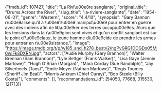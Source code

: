 {"tmdb_id": 107427, "title": "La Rivi\u00e8re sanglante", "original_title": "Drums Across the River", "slug_title": "la-riviere-sanglante", "date": "1954-06-01", "genre": "Western", "score": "4.4/10", "synopsis": "Gary Bannon r\u00e9alise qu'il a \u00e9t\u00e9 manipul\u00e9 pour entrer en guerre avec des indiens afin de lib\u00e9rer des terres occup\u00e9es. Alors que les tensions dans la r\u00e9gion sont vives et qu'un conflit sanglant est sur le point d'\u00e9clater, le jeune homme d\u00e9cide de prendre les armes pour entrer en r\u00e9sistance.", "image": "https://image.tmdb.org/t/p/w185_and_h278_bestv2/ngPvGRG1DCGDo05Mj0wIFk8DXRN.jpg", "actors": ["Audie Murphy (Gary Brannon)", "Walter Brennan (Sam Brannon)", "Lyle Bettger (Frank Walker)", "Lisa Gaye (Jennie Marlowe)", "Hugh O'Brian (Morgan)", "Mara Corday (Sue Randolph)", "Jay Silverheels (Taos)", "Emile Meyer (Nathan Marlowe)", "Regis Toomey (Sheriff Jim Beal)", "Morris Ankrum (Chief Ouray)", "Bob Steele (Billy Costa)"], "comments": [], "recommandations_id": [54050, 77668, 315530, 121713]}